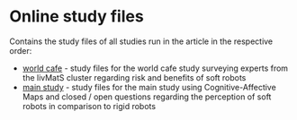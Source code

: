  # Online study files

Contains the study files of all studies run in the article in the respective order: 

* [world cafe](https://github.com/FennStatistics/Article_BasalAttributes/tree/main/Online%20Study%20Files/part%20I%20-%20world%20cafe) - study files for the world cafe study surveying experts from the livMatS cluster regarding risk and benefits of soft robots
* [main study](https://github.com/FennStatistics/Article_BasalAttributes/tree/main/Online%20Study%20Files/part%20II%20-%20basal%20attributes) - study files for the main study using Cognitive-Affective Maps and closed / open questions regarding the perception of soft robots in comparison to rigid robots